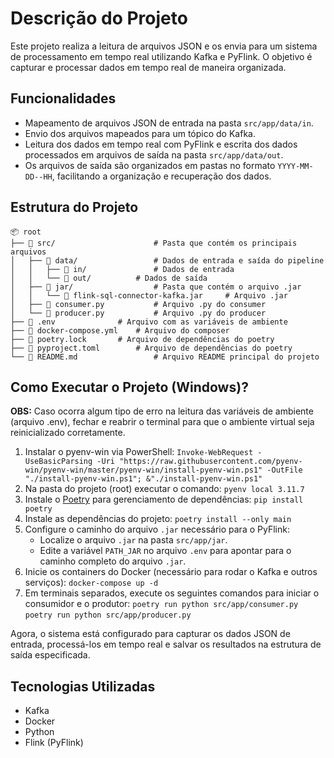 # Descrição do Projeto
 
Este projeto realiza a leitura de arquivos JSON e os envia para um sistema de processamento em tempo real utilizando Kafka e PyFlink. O objetivo é capturar e processar dados em tempo real de maneira organizada.
 
## Funcionalidades
 
- Mapeamento de arquivos JSON de entrada na pasta `src/app/data/in`.
- Envio dos arquivos mapeados para um tópico do Kafka.
- Leitura dos dados em tempo real com PyFlink e escrita dos dados processados em arquivos de saída na pasta `src/app/data/out`.
- Os arquivos de saída são organizados em pastas no formato `YYYY-MM-DD--HH`, facilitando a organização e recuperação dos dados.

## Estrutura do Projeto
```
📦 root
├── 📁 src/                  	# Pasta que contém os principais arquivos
│   ├── 📁 data/             	# Dados de entrada e saída do pipeline
│   │   ├── 📁 in/   	      	# Dados de entrada
│   │   └── 📁 out/      	# Dados de saída
│   ├── 📁 jar/               	# Pasta que contém o arquivo .jar
│   │   └── 📄 flink-sql-connector-kafka.jar 	# Arquivo .jar
│   ├── 📄 consumer.py         	# Arquivo .py do consumer
│   └── 📄 producer.py       	# Arquivo .py do producer
├── 📄 .env  			# Arquivo com as variáveis de ambiente
├── 📄 docker-compose.yml  	# Arquivo do composer
├── 📄 poetry.lock  		# Arquivo de dependências do poetry
├── 📄 pyproject.toml  		# Arquivo de dependências do poetry
└── 📄 README.md              	# Arquivo README principal do projeto
```
 
## Como Executar o Projeto (Windows)?
**OBS:** Caso ocorra algum tipo de erro na leitura das variáveis de ambiente (arquivo .env), fechar e reabrir o terminal para que o ambiente virtual seja reinicializado corretamente.
1. Instalar o pyenv-win via PowerShell:
`Invoke-WebRequest -UseBasicParsing -Uri "https://raw.githubusercontent.com/pyenv-win/pyenv-win/master/pyenv-win/install-pyenv-win.ps1" -OutFile "./install-pyenv-win.ps1"; &"./install-pyenv-win.ps1"` 
2. Na pasta do projeto (root) executar o comando: `pyenv local 3.11.7`
3. Instale o [Poetry](https://python-poetry.org/) para gerenciamento de dependências: `pip install poetry`
4.  Instale as dependências do projeto:
	   `poetry install --only main` 
3.  Configure o caminho do arquivo `.jar` necessário para o PyFlink:
	   -   Localize o arquivo `.jar` na pasta `src/app/jar`.
	   -   Edite a variável `PATH_JAR` no arquivo `.env` para apontar para o caminho completo do arquivo `.jar`.
4.  Inicie os containers do Docker (necessário para rodar o Kafka e outros serviços): `docker-compose up -d`
5.  Em terminais separados, execute os seguintes comandos para iniciar o consumidor e o produtor:
   `poetry run python src/app/consumer.py`
   `poetry run python src/app/producer.py`

 
Agora, o sistema está configurado para capturar os dados JSON de entrada, processá-los em tempo real e salvar os resultados na estrutura de saída especificada.
 
## Tecnologias Utilizadas
 
-   Kafka
-   Docker
-   Python
-   Flink (PyFlink)
